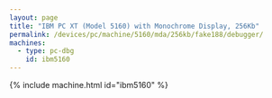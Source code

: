```yaml
---
layout: page
title: "IBM PC XT (Model 5160) with Monochrome Display, 256Kb"
permalink: /devices/pc/machine/5160/mda/256kb/fake188/debugger/
machines:
  - type: pc-dbg
    id: ibm5160
---
```


{% include machine.html id="ibm5160" %}
